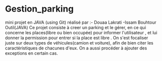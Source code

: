 # Gestion_parking
mini projet en JAVA (using Git)
réalisé par :- Douaa Lakrati 
             -Issam Bouhtour
Outil(JAVA)
Ce projet consiste à creer un parking et le gérer, en ce qui concerne les places(libre ou bien occupée) pour informer l'utilisateur ,
et lui donner la permission pour entrer si la place est libre . 
On s'est focaliser juste sur deux types de véhicules(camion et voiture), afin de bien citer les caractéristiques de chacunes d'eux.
On a aussi procéder à ajouter des exceptions en certain cas.            
